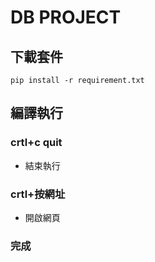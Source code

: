 
DB  PROJECT
==
## 下載套件
```
pip install -r requirement.txt
```
## 編譯執行
### crtl+c quit
- 結束執行
### crtl+按網址
- 開啟網頁

 ### 完成
